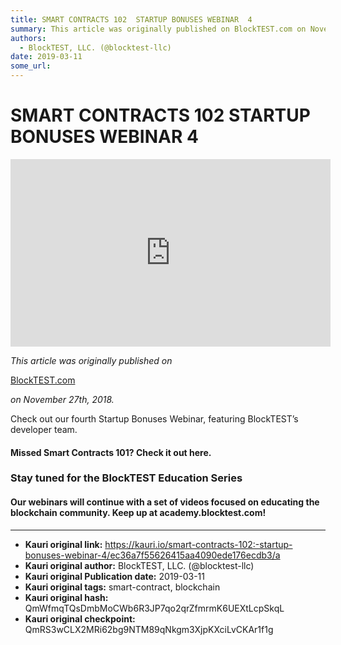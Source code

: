 ```yaml
---
title: SMART CONTRACTS 102  STARTUP BONUSES WEBINAR  4
summary: This article was originally published on BlockTEST.com on November 27th, 2018. Check out our fourth Startup Bonuses Webinar, featuring BlockTEST’s developer team. Missed Smart Contracts 101? Check it out here. Stay tuned for the BlockTEST Education Series Our webinars will continue with a set of videos focused on educating the blockchain community. Keep up at academy.blocktest.com!
authors:
  - BlockTEST, LLC. (@blocktest-llc)
date: 2019-03-11
some_url: 
---
```


# SMART CONTRACTS 102  STARTUP BONUSES WEBINAR  4



<iframe allowfullscreen="" frameborder="0" height="300" scrolling="no" src="https://player.vimeo.com/video/300517359" width="512"></iframe>

 
_This article was originally published on_
  
[BlockTEST.com](https://blocktest.com/2018/11/27/smart-contracts-102-startup-bonuses-webinar-4/)
  
_on November 27th, 2018._
 
Check out our fourth Startup Bonuses Webinar, featuring BlockTEST’s developer team.

#### Missed Smart Contracts 101? Check it out here.

### Stay tuned for the BlockTEST Education Series

#### Our webinars will continue with a set of videos focused on educating the blockchain community. Keep up at academy.blocktest.com!



---

- **Kauri original link:** https://kauri.io/smart-contracts-102:-startup-bonuses-webinar-4/ec36a7f55626415aa4090ede176ecdb3/a
- **Kauri original author:** BlockTEST, LLC. (@blocktest-llc)
- **Kauri original Publication date:** 2019-03-11
- **Kauri original tags:** smart-contract, blockchain
- **Kauri original hash:** QmWfmqTQsDmbMoCWb6R3JP7qo2qrZfmrmK6UEXtLcpSkqL
- **Kauri original checkpoint:** QmRS3wCLX2MRi62bg9NTM89qNkgm3XjpKXciLvCKAr1f1g



